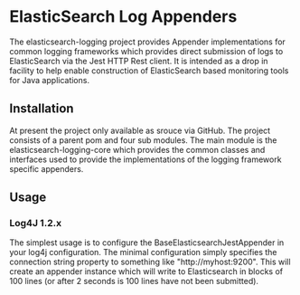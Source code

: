 # ElasticSearch Log Appenders
The elasticsearch-logging project provides Appender implementations for common logging frameworks which provides 
direct submission of logs to ElasticSearch via the Jest HTTP Rest client. It is intended as a drop in facility to help
enable construction of ElasticSearch based monitoring tools for Java applications. 

## Installation

At present the project only available as srouce via GitHub. The project consists of a parent pom and four sub modules.
The main module is the elasticsearch-logging-core which provides the common classes and interfaces used to provide the
implementations of the logging framework specific appenders.


## Usage

### Log4J 1.2.x
The simplest usage is to configure the BaseElasticsearchJestAppender in your log4j configuration. The minimal configuration 
simply specifies the connection string property to something like "http://myhost:9200". This will create an appender instance which
will write to Elasticsearch in blocks of 100 lines (or after 2 seconds is 100 lines have not been submitted).  